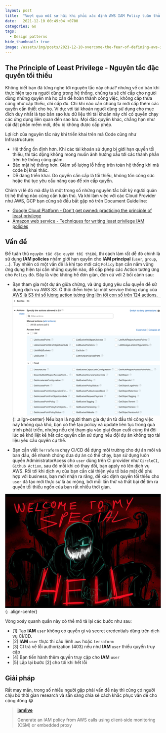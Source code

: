 ```yaml
---
layout: post
title:  "Vượt qua nỗi sợ hãi khi phải xác định AWS IAM Policy tuân thủ nguyên tắc đặc quyền tối thiểu"
date:   2021-12-10 00:49:04 +0700
categories: Go
tags:
  - Design patterns
hide_thumbnail: true
image: /assets/img/posts/2021-12-10-overcome-the-fear-of-defining-aws-iam-policies-for-least-privilege-compliance/principle-of-least-privilege.jpeg
---
```


## The Principle of Least Privilege - Nguyên tắc đặc quyền tối thiểu

Không biết bạn đã từng nghe tới nguyên tắc này chưa? nhưng về cơ bản khi thực hiện tạo ra người dùng trong hệ thống, chúng ta sẽ chỉ cấp cho người dùng những quyền mà họ cần để hoàn thành công việc, không cấp thừa cũng như cấp thiếu, chỉ cấp đủ. Chỉ khi nào cần chúng ta mới cấp thêm các quyền cần thiết cho họ. Ví dụ: với tài khoản người dùng sử dụng cho mục đích duy nhất là tạo bản sao lưu dữ liệu thì tài khoản này chỉ có quyền chạy các ứng dụng liên quan đến sao lưu. Mọi đặc quyền khác, chẳng hạn như cài đặt phần mềm mới, đều bị không được cấp phép.

Lợi ích của nguyên tắc này khi triển khai trên mã Code cũng như Infrastructure:

- Hệ thống ổn định hơn. Khi các tài khoản sử dụng bị giới hạn quyền tối thiểu, thì tác động không mong muốn ảnh hưởng xấu tới các thành phần trên hệ thống cũng giảm.
- Bảo mật hệ thống hơn. Giảm số lượng lỗ hổng trên toàn hệ thống khi mã code bị khai thác.
- Dễ dàng triển khai. Do quyền cần cấp là tối thiểu, không tốn công sức hoặc thủ tục yêu cầu nâng cao để xin cấp quyền.

Chính vì lẽ đó mà đây là một trong số những nguyên tắc bất kỳ người quản trị hệ thống nào cũng cần tuân thủ. Và khi làm việc với các Cloud Provider như AWS, GCP bạn cũng sẽ đều bắt gặp nó trên Document Guideline:
- [Google Cloud Platform - Don't get pwned: practicing the principle of least privilege](https://cloud.google.com/blog/products/identity-security/dont-get-pwned-practicing-the-principle-of-least-privilege)
- [Amazon web service - Techniques for writing least privilege IAM policies](https://aws.amazon.com/blogs/security/techniques-for-writing-least-privilege-iam-policies/)

## Vấn đề

Đề tuân thủ `nguyên tắc đặc quyền tối thiểu`, thì cách làm rất dễ đó chính là sử dụng **IAM policies** nhằm giới hạn quyền cho **IAM principal** (`user`, `group`, ...). Tuy nhiên có một vấn đề là khi tạo mới các `Policy` bạn cần nắm vững ứng dụng hiện tại cần những quyền nào, để cấp phép các Action tương ứng cho `Policy` đó. Đây là việc không hề đơn giản, đơn cử với 2 bối cảnh sau:

- Bạn tham gia một dự án giữa chừng, và ứng dụng yêu cầu quyền để sử dụng dịch vụ AWS S3. Ở thời điểm hiện tại một service thông dụng của AWS là S3 thì số lượng action tương ứng lên tới con số trên 124 actions.
![](/assets/img/posts/2021-12-10-overcome-the-fear-of-defining-aws-iam-policies-for-least-privilege-compliance/s3-actions.png){: .align-center}
Nếu bạn là người tham gia dự án từ đầu thì công việc này không quá khó, bạn có thể tạo policy và update liên tục trong quá trình phát triển, nhưng nếu chỉ tham gia vào giai đoạn cuối cùng thì đôi lúc sẽ khó liệt kê hết các quyền cần sử dụng nếu đội dự án không tạo tài liệu yêu cầu quyền cụ thể.

- Bạn cần viết `Terraform` chạy CI/CD để dựng môi trường cho dự án môi và ban đầu, để nhanh chóng đưa dự án có thể chạy, bạn sử dụng luôn quyền AdministratorAcess cho `user` dùng trên CI provider như `CircleCI`, `Github Action`, sau đó mỗi khi có thay đổi, bạn apply nó lên dịch vụ AWS. Rồi tới khi dịch vụ của bạn cần cải thiện yếu tố bảo mật để phù hợp với business, bạn mới nhận ra rằng, để xác định quyền tối thiểu cho `user` đã tạo mới thực sự là ác mộng, bởi mỗi lần thử và thất bại để tìm ra quyền tối thiếu ngốn của bạn rất nhiều thời gian.

![](/assets/img/posts/2021-12-10-overcome-the-fear-of-defining-aws-iam-policies-for-least-privilege-compliance/special-hell.jpeg){: .align-center}

Vòng xoáy quanh quẩn này có thể mô tả lại các bước như sau:

- [1] Tạo **IAM** `user` không có quyền gì và secret credentials dùng trên dịch vụ CI/CD.
- [2] **IAM** `user` thực thi câu lệnh `aws` hoặc `terraform`
- [3] CI trả về lỗi authorization (403) nếu như **IAM** `user` thiếu quyền truy cập
- [4] Bạn tiến hành thêm quyền truy cập cho **IAM** `user`
- [5] Lặp lại bước [2] cho tới khi hết lỗi

## Giải pháp

Rất may mắn, trong số nhiều người gặp phải vấn đề này thì cũng có người chịu bỏ thời gian research và sẵn sàng chia sẻ cách khắc phục vấn đề cho cộng đồng 😂

> [**iamlive**](https://github.com/iann0036/iamlive)
>
> Generate an IAM policy from AWS calls using client-side monitoring (CSM) or embedded proxy

